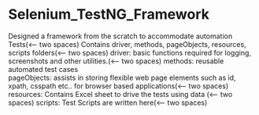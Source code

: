 # Selenium_TestNG_Framework
Designed a framework from the scratch to accommodate automation Tests(<-- two spaces)
Contains driver, methods, pageObjects, resources, scripts folders(<-- two spaces)
driver: basic functions required for logging, screenshots and other utilities.(<-- two spaces)
methods: reusable automated test cases <br/>
pageObjects: assists in storing flexible web page elements such as id, xpath, csspath etc.. for browser based applications(<-- two spaces)
resources: Contains Excel sheet to drive the tests using data (<-- two spaces)
scripts: Test Scripts are written here(<-- two spaces)
